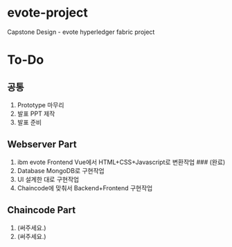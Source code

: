 # evote-project
Capstone Design - evote hyperledger fabric project

# To-Do
## 공통
1. Prototype 마무리
2. 발표 PPT 제작
3. 발표 준비

## Webserver Part
1. ibm evote Frontend Vue에서 HTML+CSS+Javascript로 변환작업 ### (완료)
2. Database MongoDB로 구현작업
3. UI 설계한 대로 구현작업
4. Chaincode에 맞춰서 Backend+Frontend 구현작업

## Chaincode Part
1. (써주세요.)
2. (써주세요.)
